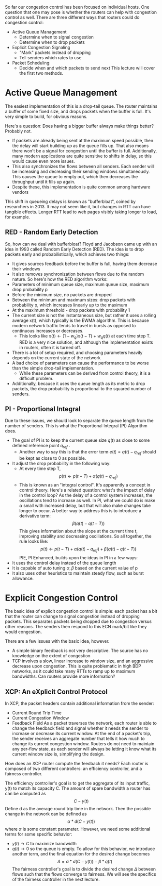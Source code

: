 
So far our congestion control has been focused on individual hosts. One question that one may pose is whether the routers can help with congestion control as well.
There are three different ways that routers could do congestion control:
- Active Queue Management
	- Determine when to signal congestion
	- Determine when to drop packets
- Explicit Congestion Signaling
	- "Mark" packets instead of dropping
	- Tell senders which rates to use
- Packet Scheduling
	- Decide when and which packets to send next
This lecture will cover the first two methods.

# Active Queue Management
The easiest implementation of this is a drop-tail queue. The router maintains a buffer of some fixed size, and drops packets when the buffer is full. It's very simple to build, for obvious reasons.

Here's a question: Does having a bigger buffer always make things better? Probably not. 
- If packets are already being sent at the maximum speed possible, then the delay will start building up as the queue fills up.  That also means there won't be a signal for congestion until the buffer is full. Additionally, many modern applications are quite sensitive to shifts in delay, so this would cause even more issues.
- This also synchronizes the flows between all senders. Each sender will be increasing and decreasing their sending windows simultaneously. This causes the queue to empty out, which then decreases the throughput until it fills up again.
- Despite these, this implementation is quite common among hardware vendors

This shift in queueing delays is known as "bufferbloat", coined by researchers in 2013. It may not seem like it, but changes in RTT can have tangible effects. Longer RTT lead to web pages visibly taking longer to load, for example.

## RED - Random Early Detection
So, how can we deal with bufferbloat? Floyd and Jacobson came up with an idea in 1993 called Random Early Detection (RED). The idea is to drop packets early and probabilistically, which achieves two things:
- It gives sources feedback before the buffer is full, having them decrease their windows
- It also removes synchronization between flows due to the random nature.
So here's how the RED algorithm works:
- Parameters of minimum queue size, maximum queue size, maximum drop probability p
- Before the minimum size, no packets are dropped
- Between the minimum and maximum sizes: drop packets with probability p, which increases linearly up to the maximum
- At the maximum threshold - drop packets with probability 1
- The current size is not the instantaneous size, but rather it uses a rolling average x(t), which typically is the EWMA algorithm. This is because modern network traffic tends to travel in bursts as opposed to continuous increases or decreases.
	- This looks like $x(t) \gets (1-w_{q})x(t-T) + w_{q}q(t)$ at each time step T.
RED is a very nice solution, and although the implementation exists in routers, often it is turned off.
- There is a lot of setup required, and choosing parameters heavily depends on the current state of the network
- A bad choice of parameters can cause the performance to be worse than the simple drop-tail implementation.
	- While these parameters can be derived from control theory, it is a difficult problem.
- Additionally, because it uses the queue length as its metric to drop packets, the drop probability is proportional to the squared number of senders.
## PI - Proportional Integral
Due to these issues, we should look to separate the queue length from the number of senders. This is what the Proportional Integral (PI) Algorithm does.
- The goal of PI is to keep the current queue size $q(t)$ as close to some defined reference point $q_{ref}$ .
	- Another way to say this is that the error term $e(t) = q(t) - q_{ref}$ should be kept as close to 0 as possible.
- It adjust the drop probability in the following way:
	- At every time step T, $$
	p(t) \gets p(t-T) + \alpha(q(t)-q_{ref})$$
	- This is known as an "integral control". It's apparently a concept in control theory.
Here's a related question: what's the impact of delay in the control loop?
As the delay of a control system increases, the oscillations tend to increase as well.
In PI, what we could do is make $\alpha$ small with increased delay, but that will also make changes take longer to occur.
A better way to address this is to introduce a derivative term: $$\beta(q(t)-q(t-T))$$
This gives information about the slope at the current time t, improving stability and decreasing oscillations. So all together, the rule looks like:$$
	p(t) \gets p(t-T) + \alpha(q(t)-q_{ref}) + \beta(q(t)-q(t-T))$$
PIE, PI Enhanced, builds upon the ideas in PI in a few ways:
- It uses the control delay instead of the queue length
- It is capable of auto tuning $\alpha, \beta$ based on the current value of p
- It also uses other heuristics to maintain steady flow, such as burst allowance.

# Explicit Congestion Control
The basic idea of explicit congestion control is simple: each packet has a bit that the router can change to signal congestion instead of dropping packets. This separates packets being dropped due to congestion versus other reasons. The senders then respond to this ECN mark/bit like they would congestion.

There are a few issues with the basic idea, however.
- A simple binary feedback is not very descriptive. The source has no knowledge on the extent of congestion
- TCP involves a slow, linear increase to window size, and an aggressive decrease upon congestion. This is quite problematic in high BDP networks, as it could take many RTTs to ramp up to maximum bandwidths.
Can routers provide more information?

## XCP: An eXplicit Control Protocol
In XCP, the packet headers contain additional information from the sender:
- Current Round Trip Time
- Current Congestion Window
- Feedback Field
As a packet traverses the network, each router is able to change the feedback field and signal whether it needs the sender to increase or decrease its current window. At the end of a packet's trip, the sender receives an aggregate number that tells it how much to change its current congestion window. Routers do not need to maintain any per-flow state, as each sender will always be letting it know what its current window size is, simplifying the design.

How does an XCP router compute the feedback it needs? Each router is composed of two different controllers: an efficiency controller, and a fairness controller.

The efficiency controller's goal is to get the aggregate of its input traffic, y(t) to match its capacity C. The amount of spare bandwidth a router has can be computed as
$$C - y(t)$$Define d as the average round trip time in the network. Then the possible change in the network can be defined as 
$$\alpha *d(C-y(t))$$where $\alpha$ is some constant parameter.
However, we need some additional terms for some specific behavior:
- $y(t) \to C$ to maximize bandwidth
- $q(t) \to 0$ so the queue is empty.
To allow for this behavior, we introduce another term, and the final equation for the desired change becomes
$$\Delta = \alpha*d(C-y(t))-\beta*q(t)$$
The fairness controller's goal is to divide the desired change $\Delta$ between flows such that the flows converge to fairness. We will see the specifics of the fairness controller in the next lecture.